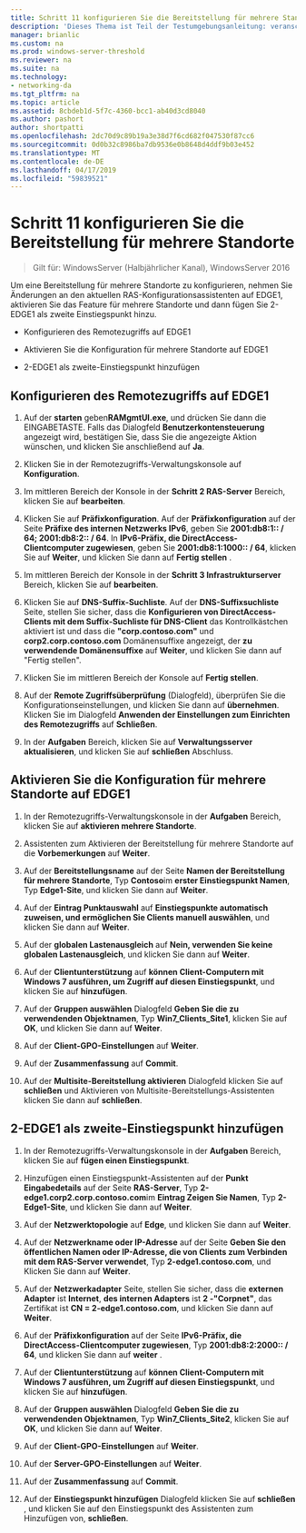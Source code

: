 ```yaml
---
title: Schritt 11 konfigurieren Sie die Bereitstellung für mehrere Standorte
description: 'Dieses Thema ist Teil der Testumgebungsanleitung: veranschaulichen von DirectAccess Multisite-Bereitstellung für Windows Server 2016'
manager: brianlic
ms.custom: na
ms.prod: windows-server-threshold
ms.reviewer: na
ms.suite: na
ms.technology:
- networking-da
ms.tgt_pltfrm: na
ms.topic: article
ms.assetid: 8cbdeb1d-5f7c-4360-bcc1-ab40d3cd8040
ms.author: pashort
author: shortpatti
ms.openlocfilehash: 2dc70d9c89b19a3e38d7f6cd682f047530f87cc6
ms.sourcegitcommit: 0d0b32c8986ba7db9536e0b8648d4ddf9b03e452
ms.translationtype: MT
ms.contentlocale: de-DE
ms.lasthandoff: 04/17/2019
ms.locfileid: "59839521"
---
```

# <a name="step-11-configure-the-multisite-deployment"></a>Schritt 11 konfigurieren Sie die Bereitstellung für mehrere Standorte

>Gilt für: WindowsServer (Halbjährlicher Kanal), WindowsServer 2016

Um eine Bereitstellung für mehrere Standorte zu konfigurieren, nehmen Sie Änderungen an den aktuellen RAS-Konfigurationsassistenten auf EDGE1, aktivieren Sie das Feature für mehrere Standorte und dann fügen Sie 2-EDGE1 als zweite Einstiegspunkt hinzu.  
  
- Konfigurieren des Remotezugriffs auf EDGE1  
  
- Aktivieren Sie die Konfiguration für mehrere Standorte auf EDGE1  
  
- 2-EDGE1 als zweite-Einstiegspunkt hinzufügen  
  
## <a name="configDA"></a>Konfigurieren des Remotezugriffs auf EDGE1  
  
1.  Auf der **starten** geben**RAMgmtUI.exe**, und drücken Sie dann die EINGABETASTE. Falls das Dialogfeld **Benutzerkontensteuerung** angezeigt wird, bestätigen Sie, dass Sie die angezeigte Aktion wünschen, und klicken Sie anschließend auf **Ja**.  
  
2.  Klicken Sie in der Remotezugriffs-Verwaltungskonsole auf **Konfiguration**.  
  
3.  Im mittleren Bereich der Konsole in der **Schritt 2 RAS-Server** Bereich, klicken Sie auf **bearbeiten**.  
  
4.  Klicken Sie auf **Präfixkonfiguration**. Auf der **Präfixkonfiguration** auf der Seite **Präfixe des internen Netzwerks IPv6**, geben Sie **2001:db8:1:: / 64; 2001:db8:2:: / 64**. In **IPv6-Präfix, die DirectAccess-Clientcomputer zugewiesen**, geben Sie **2001:db8:1:1000:: / 64**, klicken Sie auf **Weiter**, und klicken Sie dann auf **Fertig stellen** .  
  
5.  Im mittleren Bereich der Konsole in der **Schritt 3 Infrastrukturserver** Bereich, klicken Sie auf **bearbeiten**.  
  
6.  Klicken Sie auf **DNS-Suffix-Suchliste**. Auf der **DNS-Suffixsuchliste** Seite, stellen Sie sicher, dass die **Konfigurieren von DirectAccess-Clients mit dem Suffix-Suchliste für DNS-Client** das Kontrollkästchen aktiviert ist und dass die **"corp.contoso.com"** und **corp2.corp.contoso.com** Domänensuffixe angezeigt, der **zu verwendende Domänensuffixe** auf **Weiter**, und klicken Sie dann auf "Fertig stellen".  
  
7.  Klicken Sie im mittleren Bereich der Konsole auf **Fertig stellen**.  
  
8.  Auf der **Remote Zugriffsüberprüfung** (Dialogfeld), überprüfen Sie die Konfigurationseinstellungen, und klicken Sie dann auf **übernehmen**. Klicken Sie im Dialogfeld **Anwenden der Einstellungen zum Einrichten des Remotezugriffs** auf **Schließen**.  
  
9. In der **Aufgaben** Bereich, klicken Sie auf **Verwaltungsserver aktualisieren**, und klicken Sie auf **schließen** Abschluss.  
  
## <a name="EnabledMultisite"></a>Aktivieren Sie die Konfiguration für mehrere Standorte auf EDGE1  
  
1.  In der Remotezugriffs-Verwaltungskonsole in der **Aufgaben** Bereich, klicken Sie auf **aktivieren mehrere Standorte**.  
  
2.  Assistenten zum Aktivieren der Bereitstellung für mehrere Standorte auf die **Vorbemerkungen** auf **Weiter**.  
  
3.  Auf der **Bereitstellungsname** auf der Seite **Namen der Bereitstellung für mehrere Standorte**, Typ **Contoso**im **erster Einstiegspunkt Namen**, Typ **Edge1-Site**, und klicken Sie dann auf **Weiter**.  
  
4.  Auf der **Eintrag Punktauswahl** auf **Einstiegspunkte automatisch zuweisen, und ermöglichen Sie Clients manuell auswählen**, und klicken Sie dann auf **Weiter**.  
  
5.  Auf der **globalen Lastenausgleich** auf **Nein, verwenden Sie keine globalen Lastenausgleich**, und klicken Sie dann auf **Weiter**.  
  
6.  Auf der **Clientunterstützung** auf **können Client-Computern mit Windows 7 ausführen, um Zugriff auf diesen Einstiegspunkt**, und klicken Sie auf **hinzufügen**.  
  
7.  Auf der **Gruppen auswählen** Dialogfeld **Geben Sie die zu verwendenden Objektnamen**, Typ **Win7_Clients_Site1**, klicken Sie auf **OK**, und klicken Sie dann auf **Weiter**.  
  
8.  Auf der **Client-GPO-Einstellungen** auf **Weiter**.  
  
9. Auf der **Zusammenfassung** auf **Commit**.  
  
10. Auf der **Multisite-Bereitstellung aktivieren** Dialogfeld klicken Sie auf **schließen** und Aktivieren von Multisite-Bereitstellungs-Assistenten klicken Sie dann auf **schließen**.  
  
## <a name="AddEP"></a>2-EDGE1 als zweite-Einstiegspunkt hinzufügen  
  
1.  In der Remotezugriffs-Verwaltungskonsole in der **Aufgaben** Bereich, klicken Sie auf **fügen einen Einstiegspunkt**.  
  
2.  Hinzufügen einen Einstiegspunkt-Assistenten auf der **Punkt Eingabedetails** auf der Seite **RAS-Server**, Typ **2-edge1.corp2.corp.contoso.com**im **Eintrag Zeigen Sie Namen**, Typ **2-Edge1-Site**, und klicken Sie dann auf **Weiter**.  
  
3.  Auf der **Netzwerktopologie** auf **Edge**, und klicken Sie dann auf **Weiter**.  
  
4.  Auf der **Netzwerkname oder IP-Adresse** auf der Seite **Geben Sie den öffentlichen Namen oder IP-Adresse, die von Clients zum Verbinden mit dem RAS-Server verwendet**, Typ **2-edge1.contoso.com**, und Klicken Sie dann auf **Weiter**.  
  
5.  Auf der **Netzwerkadapter** Seite, stellen Sie sicher, dass die **externen Adapter** ist **Internet**, **des internen Adapters** ist **2 -"Corpnet"**, das Zertifikat ist **CN = 2-edge1.contoso.com**, und klicken Sie dann auf **Weiter**.  
  
6.  Auf der **Präfixkonfiguration** auf der Seite **IPv6-Präfix, die DirectAccess-Clientcomputer zugewiesen**, Typ **2001:db8:2:2000:: / 64**, und klicken Sie dann auf **weiter** .  
  
7.  Auf der **Clientunterstützung** auf **können Client-Computern mit Windows 7 ausführen, um Zugriff auf diesen Einstiegspunkt**, und klicken Sie auf **hinzufügen**.  
  
8.  Auf der **Gruppen auswählen** Dialogfeld **Geben Sie die zu verwendenden Objektnamen**, Typ **Win7_Clients_Site2**, klicken Sie auf **OK**, und klicken Sie dann auf **Weiter**.  
  
9. Auf der **Client-GPO-Einstellungen** auf **Weiter**.  
  
10. Auf der **Server-GPO-Einstellungen** auf **Weiter**.  
  
11. Auf der **Zusammenfassung** auf **Commit**.  
  
12. Auf der **Einstiegspunkt hinzufügen** Dialogfeld klicken Sie auf **schließen** , und klicken Sie auf den Einstiegspunkt des Assistenten zum Hinzufügen von, **schließen**.  
  


